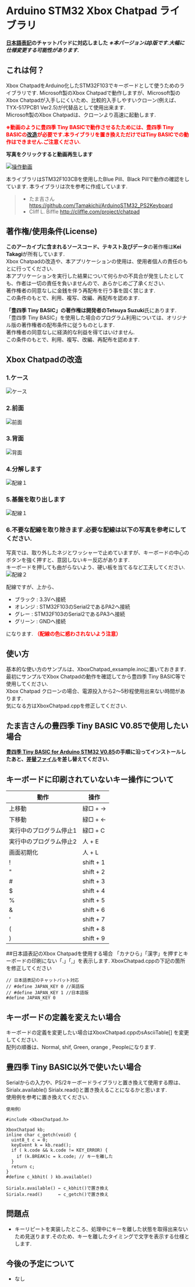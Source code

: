 # Arduino STM32 Xbox Chatpad ライブラリ
**[日本語表記](#日本語表記)のチャットパッドに対応しました**
***※本バージョンはβ版です.大幅に仕様変更する可能性があります.***

## これは何？
Xbox ChatpadをArduino化したSTM32F103でキーボードとして使うためのライブラリです.
Microsoft製のXbox Chatpadで動作しますが、Microsoft製のXbox Chatpadが入手しにくいため、比較的入手しやすいクローン(例えば、TYX-517PCB1 Ver2.5)が代替品として使用出来ます.  
Microsoft製のXbox Chatpadは、クローンより高速に起動します.  

****<span style="color:red;">※動画のように豊四季 Tiny BASICで動作させるたためには、豊四季 Tiny BASICの[改造](#改造)が必要です.本ライブラリを置き換えただけではTiny BASICでの動作はできません.ご注意ください.</span>****

****写真をクリックすると動画再生します****

[![操作動画](./img/xboxchatpad001.jpg)](https://www.youtube.com/watch?v=LU9IOJWQZ0k&vl=ja)

本ライブラリはSTM32F103CBを使用したBlue Pill、Black Pillで動作の確認をしています.
本ライブラリは次を参考に作成しています.
> - たま吉さん      https://github.com/Tamakichi/ArduinoSTM32_PS2Keyboard
> - Cliff L. Biffle http://cliffle.com/project/chatpad

## 著作権/使用条件(License)
**このアーカイブに含まれるソースコード、テキスト及びデータ**の著作権は**Kei Takagi**が所有しています.  
Xbox Chatpadの改造や、本アプリケーションの使用は、使用者個人の責任のもとに行ってください.  
本アプリケーションを実行した結果について何らかの不具合が発生したとしても、作者は一切の責任を負いませんので、あらかじめご了承ください.  
著作権者の同意なしに金銭を伴う再配布を行う事を固く禁じます.  
この条件のもとで、利用、複写、改編、再配布を認めます.  

**「豊四季 Tiny BASIC」**の著作権は開発者の**Tetsuya Suzuki**氏にあります.  
「豊四季 Tiny BASIC」を使用した場合のプログラム利用については、オリジナル版の著作権者の配布条件に従うものとします.  
著作権者の同意なしに経済的な利益を得てはいけません.  
この条件のもとで、利用、複写、改編、再配布を認めます.  

## Xbox Chatpadの改造
### 1.ケース
![ケース](./img/xboxchatpad002.jpg)
### 2.前面
![前面](./img/xboxchatpad003.jpg)
### 3.背面
![背面](./img/xboxchatpad004.jpg)
### 4.分解します
![配線１](./img/xboxchatpad004a.jpg)
### 5.基盤を取り出します
![配線１](./img/xboxchatpad005.jpg)
### 6.不要な配線を取り除きます.必要な配線は以下の写真を参考にしてください.
写真では、取り外したネジとワッシャーで止めていますが、キーボードの中心のボタンを強く押すと、意図しないキー反応があります.  
キーボードを押しても曲がらないよう、硬い板を当てるなど工夫してください.
![配線２](./img/xboxchatpad006.jpg)

配線ですが、上から、
- ブラック : 3.3Vへ接続
- オレンジ : STM32F103のSerial2であるPA2へ接続
- グレー : STM32F103のSerial2であるPA3へ接続
- グリーン : GNDへ接続

になります.
****<span style="color:red;">（配線の色に惑わされないよう注意）</span>****

## 使い方
基本的な使い方のサンプルは、XboxChatpad_exsample.inoに置いておきます.  
最初にサンプルでXbox Chatpadの動作を確認してから豊四季 Tiny BASIC等で使用してください.  
Xbox Chatpad クローンの場合、電源投入から2～5秒程使用出来ない時間があります.  
気になる方はXboxChatpad.cppを修正してください.  

<a name="改造"></a>
## たま吉さんの豊四季 Tiny BASIC V0.85で使用したい場合
****[豊四季 Tiny BASIC for Arduino STM32 V0.85](https://github.com/Tamakichi/ttbasic_arduino/tree/ttbasic_arduino_lcd_plus)の手順に沿ってインストールしたあと、[差替ファイル](https://github.com/KeiTakagi/XboxChatpad/blob/master/ttbasic_v85_difference/ps22tty.cpp)を差し替えてください.****

## キーボードに印刷されていないキー操作について
|**動作**|**操作**|
|--------|--------|
|上移動|緑□ + →|
|下移動|緑□ + ←|
|実行中のプログラム停止1|緑□ + C|
|実行中のプログラム停止2|人 + E|
|画面初期化|人 + L|
|!|shift + 1|
|"|shift + 2|
|#|shift + 3|
|$|shift + 4|
|%|shift + 5|
|&|shift + 6|
|'|shift + 7|
|(|shift + 8|
|)|shift + 9|

<a name="日本語表記"></a>
##日本語表記のXbox Chatpadを使用する場合
「カナひら」「漢字」を押すとキーボードの印刷にない「.」「,」を表示します.
XboxChatpad.cppの下記の箇所を修正してください
```
// 日本語表記のチャットパット対応
// #define JAPAN_KEY 0 //英語版
// #define JAPAN_KEY 1 //日本語版
#define JAPAN_KEY 0
```

## キーボードの定義を変えたい場合
キーボードの定義を変更したい場合はXboxChatpad.cppのsAsciiTable[] を変更してください.  
配列の順番は、Normal, shif, Green, orange , Peopleになります.

## 豊四季 Tiny BASIC以外で使いたい場合
Serialからの入力や、PS/2キーボードライブラリと置き換えて使用する際は、Sirialx.available() Sirialx.read()と置き換えることになるかと思います.  
使用例を参考に置き換えてください.
```
使用例）

#include <XboxChatpad.h>

XboxChatpad kb;
inline char c_getch(void) {
  uint8_t c = 0;
  keyEvent k = kb.read();
  if ( k.code && k.code != KEY_ERROR) {
    if (k.BREAK)c = k.code; // キーを離した
  }
  return c;
}
#define c_kbhit( ) kb.available()

Sirialx.available() ← c_kbhit()で置き換え
Sirialx.read()      ← c_getch()で置き換え
```
## 問題点
- キーリピートを実装したところ、処理中にキーを離した状態を取得出来ないため見送ります.そのため、キーを離したタイミングで文字を表示する仕様とします.

## 今後の予定について
- なし